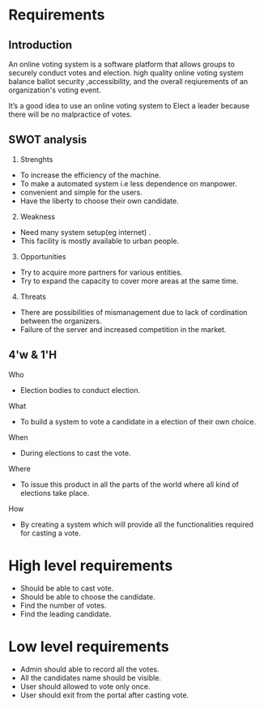# Requirements

## Introduction
  
 An online voting system is a software platform that allows groups to securely conduct votes and election. high quality online voting system balance ballot security ,accessibility, and the overall reqiurements of an organization's voting event.
 
 It’s a good idea to use an online voting system to Elect a leader because there will be no malpractice of votes.

## SWOT analysis
1. Strenghts
 * To increase the efficiency of the machine.
 * To make a automated system i.e     less dependence on manpower.
 * convenient and simple for the users.
 * Have the liberty to choose their own candidate.

2. Weakness
 * Need many system setup(eg internet) .
 * This facility is mostly available to urban people.
 
3. Opportunities
 * Try to acquire more partners for various entities.
 * Try to expand the capacity to cover more areas at the same time.

4. Threats
 * There are possibilities of mismanagement due to lack of cordination between the organizers.
 * Failure of the server and increased competition in the market. 
 
 


## 4'w & 1'H

Who
 * Election bodies to conduct election.

What
 * To build a system to vote a candidate in a election of their own choice.

When
 * During elections to cast the vote.

Where
 * To issue this product in all the parts of the world where all kind of elections take place.

How
 * By creating a system which will provide all the functionalities required for casting a vote.


# High level requirements

 * Should be able to cast vote.
 * Should be able to choose the candidate.
 * Find the number of votes.
 * Find the leading candidate.

# Low level requirements

 * Admin should able to record all the votes.
 * All the candidates name should be visible.
 * User should allowed to vote only once.
 * User should exit from the portal after casting vote.
 
